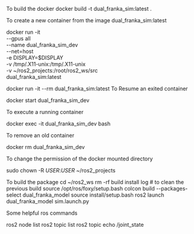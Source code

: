 To build the docker 
docker build -t dual_franka_sim:latest .

To create a new container from the image dual_franka_sim:latest 

docker run -it \
  --gpus all \
  --name dual_franka_sim_dev \
  --net=host \
  -e DISPLAY=$DISPLAY \
  -v /tmp/.X11-unix:/tmp/.X11-unix \
  -v ~/ros2_projects:/root/ros2_ws/src \
  dual_franka_sim:latest

  docker run -it --rm dual_franka_sim:latest
To Resume an exited container 

docker start dual_franka_sim_dev

To execute a running container 

docker exec -it dual_franka_sim_dev bash

To remove an old container 

docker rm dual_franka_sim_dev 

  To change the permission of the docker mounted directory 

  sudo chown -R $USER$:$USER$ ~/ros2_projects

To build the package
cd ~/ros2_ws 
rm -rf build install log # to clean the previous build
source /opt/ros/foxy/setup.bash 
colcon build --packages-select dual_franka_model
source install/setup.bash
ros2 launch dual_franka_model sim.launch.py

Some helpful ros commands

ros2 node list
ros2 topic list
ros2 topic echo /joint_state